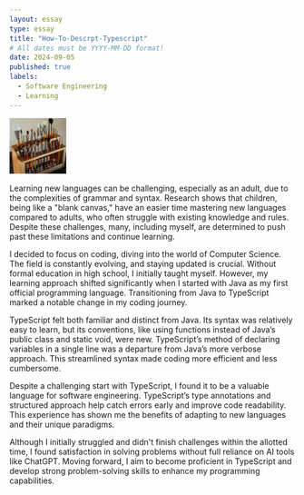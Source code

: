 ```yaml
---
layout: essay
type: essay
title: "How-To-Descrpt-Typescript"
# All dates must be YYYY-MM-DD format!
date: 2024-09-05
published: true
labels:
  - Software Engineering
  - Learning
---
```


<img width="100px" class="rounded float-start pe-4" src="../img/igniting/paintbrushes.jpg">

Learning new languages can be challenging, especially as an adult, due to the complexities of grammar and syntax. Research shows that children, being like a "blank canvas," have an easier time mastering new languages compared to adults, who often struggle with existing knowledge and rules. Despite these challenges, many, including myself, are determined to push past these limitations and continue learning.

I decided to focus on coding, diving into the world of Computer Science. The field is constantly evolving, and staying updated is crucial. Without formal education in high school, I initially taught myself. However, my learning approach shifted significantly when I started with Java as my first official programming language. Transitioning from Java to TypeScript marked a notable change in my coding journey.

TypeScript felt both familiar and distinct from Java. Its syntax was relatively easy to learn, but its conventions, like using functions instead of Java’s public class and static void, were new. TypeScript’s method of declaring variables in a single line was a departure from Java’s more verbose approach. This streamlined syntax made coding more efficient and less cumbersome.

Despite a challenging start with TypeScript, I found it to be a valuable language for software engineering. TypeScript’s type annotations and structured approach help catch errors early and improve code readability. This experience has shown me the benefits of adapting to new languages and their unique paradigms.

Although I initially struggled and didn't finish challenges within the allotted time, I found satisfaction in solving problems without full reliance on AI tools like ChatGPT. Moving forward, I aim to become proficient in TypeScript and develop strong problem-solving skills to enhance my programming capabilities.
